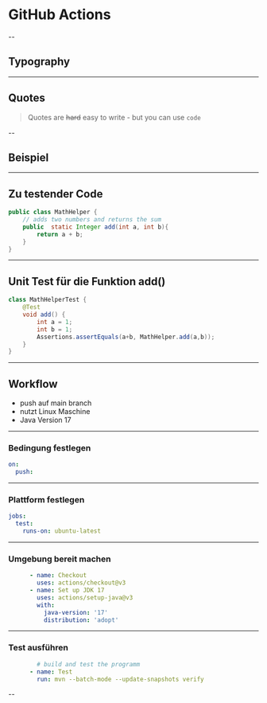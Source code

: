 # GitHub Actions

--

## Typography

---

## Quotes

> Quotes are ~~hard~~ easy
> to write - but you can use `code`

--

## Beispiel   

---

## Zu testender Code 

```Java 
public class MathHelper {
    // adds two numbers and returns the sum
    public  static Integer add(int a, int b){
        return a + b;
    }
}
```

---

## Unit Test für die Funktion add()

```Java
class MathHelperTest {
    @Test
    void add() {
        int a = 1;
        int b = 1;
        Assertions.assertEquals(a+b, MathHelper.add(a,b));
    }
}
```

---

## Workflow 

* push auf main branch
* nutzt Linux Maschine
* Java Version 17

---
### Bedingung festlegen
```yaml
on:
  push:
```
---
### Plattform festlegen
```yaml
jobs:
  test:
    runs-on: ubuntu-latest
```
---
### Umgebung bereit machen
```yaml
      - name: Checkout
        uses: actions/checkout@v3
      - name: Set up JDK 17
        uses: actions/setup-java@v3
        with:
          java-version: '17'
          distribution: 'adopt'
```
---
### Test ausführen
```yaml
        # build and test the programm
      - name: Test
        run: mvn --batch-mode --update-snapshots verify
```
--